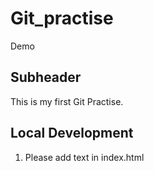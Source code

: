 # Git_practise

Demo


## Subheader

This is my first Git Practise.

## Local Development

1. Please add text in index.html
